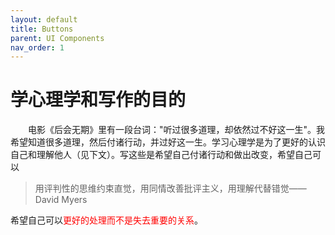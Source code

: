 ```yaml
---
layout: default
title: Buttons
parent: UI Components
nav_order: 1
---
```


# 学心理学和写作的目的  

&emsp;&emsp;电影《后会无期》里有一段台词："听过很多道理，却依然过不好这一生"。我希望知道很多道理，然后付诸行动，并过好这一生。学习心理学是为了更好的认识自己和理解他人（见下文）。写这些是希望自己付诸行动和做出改变，希望自己可以
>用评判性的思维约束直觉，用同情改善批评主义，用理解代替错觉——David Myers  

希望自己可以<font color=red>更好的处理而不是失去重要的关系</font>。
